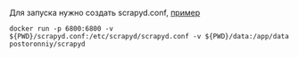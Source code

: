 Для запуска нужно создать scrapyd.conf, [пример](https://scrapyd.readthedocs.io/en/stable/config.html#example-configuration-file)

`docker run -p 6800:6800 -v ${PWD}/scrapyd.conf:/etc/scrapyd/scrapyd.conf -v ${PWD}/data:/app/data postoronniy/scrapyd`